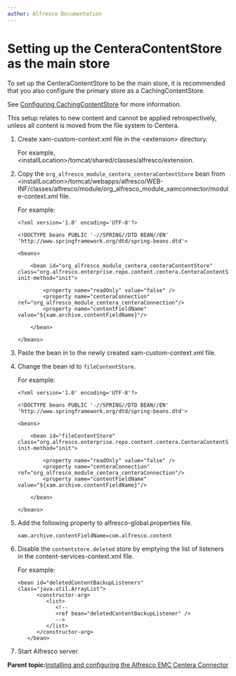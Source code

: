 ```yaml
---
author: Alfresco Documentation
---
```


# Setting up the CenteraContentStore as the main store

To set up the CenteraContentStore to be the main store, it is recommended that you also configure the primary store as a CachingContentStore.

See [Configuring CachingContentStore](ccs-config.md) for more information.

This setup relates to new content and cannot be applied retrospectively, unless all content is moved from the file system to Centera.

1.  Create xam-custom-context.xml file in the <extension\> directory.

    For example, <installLocation\>/tomcat/shared/classes/alfresco/extension.

2.  Copy the `org_alfresco_module_centera_centeraContentStore` bean from <installLocation\>/tomcat/webapps/alfresco/WEB-INF/classes/alfresco/module/org\_alfresco\_module\_xamconnector/module-context.xml file.

    For example:

    ```
    <?xml version='1.0' encoding='UTF-8'?>
    
    <!DOCTYPE beans PUBLIC '-//SPRING//DTD BEAN//EN' 'http://www.springframework.org/dtd/spring-beans.dtd'>
    
    <beans>
    
        <bean id="org_alfresco_module_centera_centeraContentStore" class="org.alfresco.enterprise.repo.content.centera.CenteraContentStore" init-method="init">
    
            <property name="readOnly" value="false" />
            <property name="centeraConnection" ref="org_alfresco_module_centera_centeraConnection"/>
            <property name="contentFieldName" value="${xam.archive.contentFieldName}"/>
    
        </bean>
    
    </beans>
    ```

3.  Paste the bean in to the newly created xam-custom-context.xml file.

4.  Change the bean id to `fileContentStore`.

    For example:

    ```
    <?xml version='1.0' encoding='UTF-8'?>
    
    <!DOCTYPE beans PUBLIC '-//SPRING//DTD BEAN//EN' 'http://www.springframework.org/dtd/spring-beans.dtd'>
    
    <beans>
    
        <bean id="fileContentStore" class="org.alfresco.enterprise.repo.content.centera.CenteraContentStore" init-method="init">
    
            <property name="readOnly" value="false" />
            <property name="centeraConnection" ref="org_alfresco_module_centera_centeraConnection"/>
            <property name="contentFieldName" value="${xam.archive.contentFieldName}"/>
    
        </bean>
    
    </beans>
    ```

5.  Add the following property to alfresco-global.properties file.

    ```
    xam.archive.contentFieldName=com.alfresco.content
    ```

6.  Disable the `contentstore.deleted` store by emptying the list of listeners in the content-services-context.xml file.

    For example:

    ```
    <bean id="deletedContentBackupListeners" class="java.util.ArrayList">
          <constructor-arg>
             <list>
                <!--
                <ref bean="deletedContentBackupListener" />
                -->
             </list>
          </constructor-arg>
       </bean>
    ```

7.  Start Alfresco server.


**Parent topic:**[Installing and configuring the Alfresco EMC Centera Connector](../concepts/centera-intro.md)

